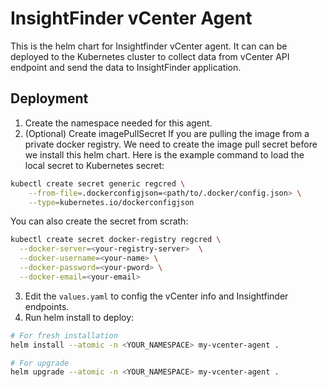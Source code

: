 # InsightFinder vCenter Agent
This is the helm chart for Insightfinder vCenter agent. It can can be deployed to the Kubernetes cluster to collect data from vCenter API endpoint and send the data to InsightFinder application.

## Deployment
1. Create the namespace needed for this agent.
2. (Optional) Create imagePullSecret
If you are pulling the image from a private docker registry.
We need to create the image pull secret before we install this helm chart.
Here is the example command to load the local secret to Kubernetes secret:

```bash
kubectl create secret generic regcred \
    --from-file=.dockerconfigjson=<path/to/.docker/config.json> \
    --type=kubernetes.io/dockerconfigjson
```
You can also create the secret from scrath:

```bash
kubectl create secret docker-registry regcred \
  --docker-server=<your-registry-server>  \
  --docker-username=<your-name> \
  --docker-password=<your-pword> \
  --docker-email=<your-email>
```
3. Edit the `values.yaml` to config the vCenter info and Insightfinder endpoints.
4. Run helm install to deploy:
```bash
# For fresh installation
helm install --atomic -n <YOUR_NAMESPACE> my-vcenter-agent .

# For upgrade
helm upgrade --atomic -n <YOUR_NAMESPACE> my-vcenter-agent .
```
